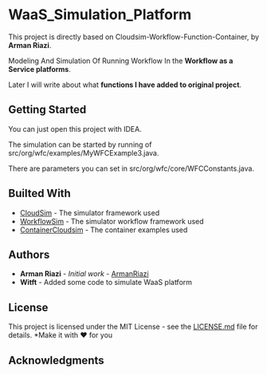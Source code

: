 # WaaS_Simulation_Platform
This project is directly based on Cloudsim-Workflow-Function-Container, by **Arman Riazi**. 

Modeling And Simulation Of Running Workflow In the **Workflow as a Service platforms**.

Later I will write about what **functions I have added to original project**.

## Getting Started

You can just open this project with IDEA.

The simulation can be started by running of src/org/wfc/examples/MyWFCExample3.java.

There are parameters you can set in src/org/wfc/core/WFCConstants.java.

## Builted With

* [CloudSim](https://github.com/Cloudslab/cloudsim) - The simulator framework used
* [WorkflowSim](https://github.com/WorkflowSim/) - The simulator workflow framework used
* [ContainerCloudsim](https://github.com/Cloudslab/cloudsim/tree/master/modules/cloudsim-examples/src/main/java/org/cloudbus/cloudsim/examples/container) - The container examples used

## Authors

* **Arman Riazi** - *Initial work* - [ArmanRiazi](https://github.com/armanriazi/)
* **Witft** - Added some code to simulate WaaS platform

## License

This project is licensed under the MIT License - see the [LICENSE.md](LICENSE.md) file for details.
*Make it with ❤️ for you

## Acknowledgments

